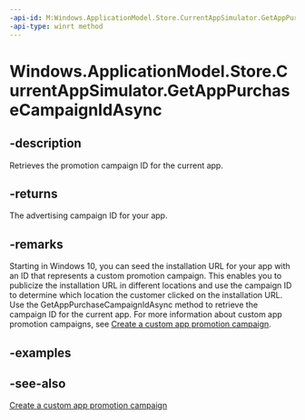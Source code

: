 ```yaml
---
-api-id: M:Windows.ApplicationModel.Store.CurrentAppSimulator.GetAppPurchaseCampaignIdAsync
-api-type: winrt method
---
```


<!-- Method syntax
public Windows.Foundation.IAsyncOperation<string> GetAppPurchaseCampaignIdAsync()
-->

# Windows.ApplicationModel.Store.CurrentAppSimulator.GetAppPurchaseCampaignIdAsync

## -description
Retrieves the promotion campaign ID for the current app.

## -returns
The advertising campaign ID for your app.

## -remarks
Starting in Windows 10, you can seed the installation URL for your app with an ID that represents a custom promotion campaign. This enables you to publicize the installation URL in different locations and use the campaign ID to determine which location the customer clicked on the installation URL. Use the GetAppPurchaseCampaignIdAsync method to retrieve the campaign ID for the current app. For more information about custom app promotion campaigns, see [Create a custom app promotion campaign](https://msdn.microsoft.com/windows/uwp/publish/create-a-custom-app-promotion-campaign).

## -examples

## -see-also
[Create a custom app promotion campaign](https://msdn.microsoft.com/windows/uwp/publish/create-a-custom-app-promotion-campaign)
